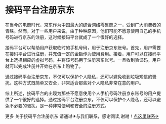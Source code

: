 # 接码平台注册京东

在当今的电商时代，京东作为中国最大的综合网络零售商之一，受到广大消费者的青睐。然而，对于一些用户来说，由于种种原因，他们可能不愿意使用自己的手机号码进行京东的注册，这时候接码平台就成了一个很好的选择。

接码平台可以帮助用户获取临时的手机号码，用于注册京东账号。首先，用户需要在接码平台进行注册，并充值一定的金额作为使用费用。接着，用户可以在接码平台上选择相应的虚拟号码，并将该号码用于注册京东账号。一旦收到验证码，用户就可以完成注册并开始在京东上购物了。

通过接码平台注册京东，不仅可以保护个人隐私，还可以避免收到垃圾短信的骚扰。这种方式既简单又安全，非常适合那些对个人隐私非常在意的用户。

综上所述，接码平台的出现为那些不愿意使用个人手机号码注册京东账号的用户提供了一个很好的选择。通过接码平台注册京东，不仅可以保护个人隐私，还可以避免不必要的骚扰，是一种非常便利和安全的注册方式。

更多 关于接码平台注册京东 请通过✈与我们联系，感谢阅读,谢谢！[点这里联系✈](https://www.k02.cc)
